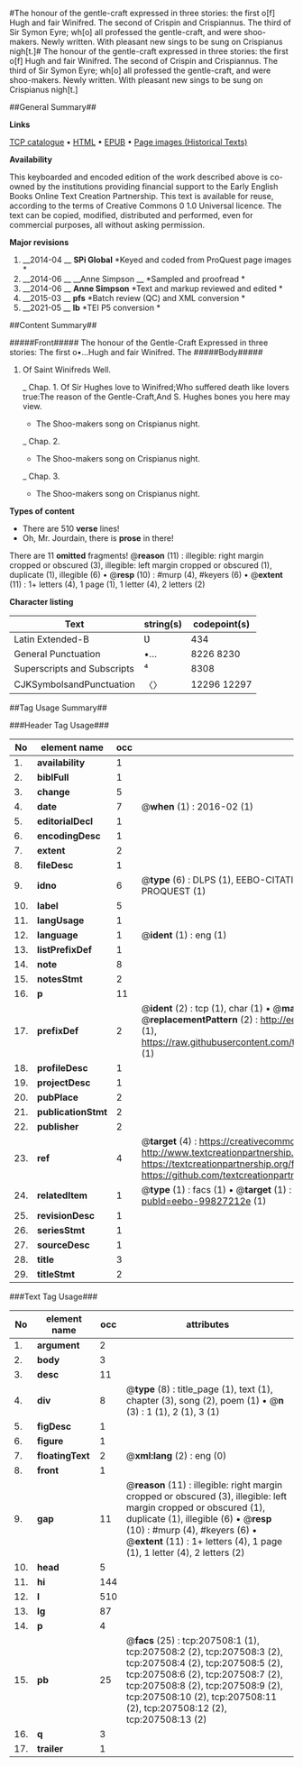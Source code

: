 #The honour of the gentle-craft expressed in three stories: the first o[f] Hugh and fair Winifred. The second of Crispin and Crispiannus. The third of Sir Symon Eyre; wh[o] all professed the gentle-craft, and were shoo-makers. Newly written. With pleasant new sings to be sung on Crispianus nigh[t.]#
The honour of the gentle-craft expressed in three stories: the first o[f] Hugh and fair Winifred. The second of Crispin and Crispiannus. The third of Sir Symon Eyre; wh[o] all professed the gentle-craft, and were shoo-makers. Newly written. With pleasant new sings to be sung on Crispianus nigh[t.]

##General Summary##

**Links**

[TCP catalogue](http://www.ota.ox.ac.uk/tcp/)  • 
[HTML](http://tei.it.ox.ac.uk/tcp/Texts-HTML/free/B24/B24275.html)  • 
[EPUB](http://tei.it.ox.ac.uk/tcp/Texts-EPUB/free/B24/B24275.epub) • 
[Page images (Historical Texts)](https://historicaltexts.jisc.ac.uk/eebo-99827212e)

**Availability**

This keyboarded and encoded edition of the work described above is co-owned by the
    institutions providing financial support to the Early English Books Online Text Creation
    Partnership. This text is available for reuse, according to the terms of  Creative Commons 0 1.0 Universal
    licence. The text can be copied, modified, distributed and performed, even for commercial
    purposes, all without asking permission.

**Major revisions**

1. __2014-04 __ __SPi Global__ *Keyed and coded from ProQuest page images *
1. __2014-06 __ __Anne Simpson __ *Sampled and proofread *
1. __2014-06 __ __Anne Simpson__ *Text and markup reviewed and edited *
1. __2015-03 __ __pfs__ *Batch review (QC) and XML conversion *
1. __2021-05 __ __lb__ *TEI P5 conversion *

##Content Summary##

#####Front#####
The honour of the Gentle-Craft Expressed in three stories: The first o•…Hugh and fair Winifred. The 
#####Body#####

1. Of Saint Winifreds Well.

    _ Chap. 1.
Of Sir Hughes love to Winifred;Who suffered death like lovers true:The reason of the Gentle-Craft,And S. Hughes bones you here may view.

      * The Shoo-makers song on Crispianus night.

    _ Chap. 2.

      * The Shoo-makers song on Crispianus night.

    _ Chap. 3.

      * The Shoo-makers song on Crispianus night.

**Types of content**

  * There are 510 **verse** lines!
  * Oh, Mr. Jourdain, there is **prose** in there!

There are 11 **omitted** fragments! 
 @__reason__ (11) : illegible: right margin cropped or obscured (3), illegible: left margin cropped or obscured (1), duplicate (1), illegible (6)  •  @__resp__ (10) : #murp (4), #keyers (6)  •  @__extent__ (11) : 1+ letters (4), 1 page (1), 1 letter (4), 2 letters (2)

**Character listing**


|Text|string(s)|codepoint(s)|
|---|---|---|
|Latin Extended-B|Ʋ|434|
|General Punctuation|•…|8226 8230|
|Superscripts             and Subscripts|⁴|8308|
|CJKSymbolsandPunctuation|〈〉|12296 12297|

##Tag Usage Summary##

###Header Tag Usage###

|No|element name|occ|attributes|
|---|---|---|---|
|1.|__availability__|1||
|2.|__biblFull__|1||
|3.|__change__|5||
|4.|__date__|7| @__when__ (1) : 2016-02 (1)|
|5.|__editorialDecl__|1||
|6.|__encodingDesc__|1||
|7.|__extent__|2||
|8.|__fileDesc__|1||
|9.|__idno__|6| @__type__ (6) : DLPS (1), EEBO-CITATION (1), VID (1), EEBO-PROQUEST (1), STC (1), PROQUEST (1)|
|10.|__label__|5||
|11.|__langUsage__|1||
|12.|__language__|1| @__ident__ (1) : eng (1)|
|13.|__listPrefixDef__|1||
|14.|__note__|8||
|15.|__notesStmt__|2||
|16.|__p__|11||
|17.|__prefixDef__|2| @__ident__ (2) : tcp (1), char (1)  •  @__matchPattern__ (2) : ([0-9\-]+):([0-9IVX]+) (1), (.+) (1)  •  @__replacementPattern__ (2) : http://eebo.chadwyck.com/downloadtiff?vid=$1&page=$2 (1), https://raw.githubusercontent.com/textcreationpartnership/Texts/master/tcpchars.xml#$1 (1)|
|18.|__profileDesc__|1||
|19.|__projectDesc__|1||
|20.|__pubPlace__|2||
|21.|__publicationStmt__|2||
|22.|__publisher__|2||
|23.|__ref__|4| @__target__ (4) : https://creativecommons.org/publicdomain/zero/1.0/ (1), http://www.textcreationpartnership.org/docs/. (1), https://textcreationpartnership.org/faq/#faq05 (1), https://github.com/textcreationpartnership (1)|
|24.|__relatedItem__|1| @__type__ (1) : facs (1)  •  @__target__ (1) : https://data.historicaltexts.jisc.ac.uk/view?pubId=eebo-99827212e (1)|
|25.|__revisionDesc__|1||
|26.|__seriesStmt__|1||
|27.|__sourceDesc__|1||
|28.|__title__|3||
|29.|__titleStmt__|2||


###Text Tag Usage###

|No|element name|occ|attributes|
|---|---|---|---|
|1.|__argument__|2||
|2.|__body__|3||
|3.|__desc__|11||
|4.|__div__|8| @__type__ (8) : title_page (1), text (1), chapter (3), song (2), poem (1)  •  @__n__ (3) : 1 (1), 2 (1), 3 (1)|
|5.|__figDesc__|1||
|6.|__figure__|1||
|7.|__floatingText__|2| @__xml:lang__ (2) : eng (0)|
|8.|__front__|1||
|9.|__gap__|11| @__reason__ (11) : illegible: right margin cropped or obscured (3), illegible: left margin cropped or obscured (1), duplicate (1), illegible (6)  •  @__resp__ (10) : #murp (4), #keyers (6)  •  @__extent__ (11) : 1+ letters (4), 1 page (1), 1 letter (4), 2 letters (2)|
|10.|__head__|5||
|11.|__hi__|144||
|12.|__l__|510||
|13.|__lg__|87||
|14.|__p__|4||
|15.|__pb__|25| @__facs__ (25) : tcp:207508:1 (1), tcp:207508:2 (2), tcp:207508:3 (2), tcp:207508:4 (2), tcp:207508:5 (2), tcp:207508:6 (2), tcp:207508:7 (2), tcp:207508:8 (2), tcp:207508:9 (2), tcp:207508:10 (2), tcp:207508:11 (2), tcp:207508:12 (2), tcp:207508:13 (2)|
|16.|__q__|3||
|17.|__trailer__|1||
